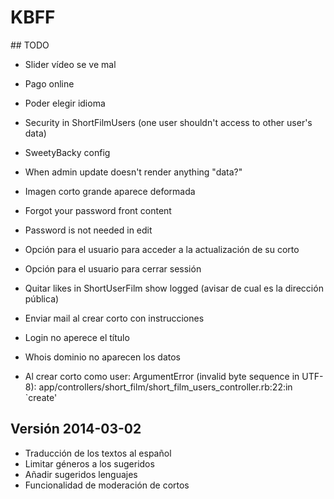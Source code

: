 # KBFF

## TODO

+ Slider vídeo se ve mal
- Pago online
- Poder elegir idioma
- Security in ShortFilmUsers (one user shouldn't access to other user's data)
- SweetyBacky config
- When admin update doesn't render anything "data?"
- Imagen corto grande aparece deformada
- Forgot your password front content
- Password is not needed in edit
- Opción para el usuario para acceder a la actualización de su corto
- Opción para el usuario para cerrar sessión
- Quitar likes in ShortUserFilm show logged (avisar de cual es la dirección pública)
- Enviar mail al crear corto con instrucciones
- Login no aperece el título
- Whois dominio no aparecen los datos

- Al crear corto como user:
  ArgumentError (invalid byte sequence in UTF-8):
  app/controllers/short_film/short_film_users_controller.rb:22:in `create'


## Versión 2014-03-02

- Traducción de los textos al español
- Limitar géneros a los sugeridos
- Añadir sugeridos lenguajes
- Funcionalidad de moderación de cortos